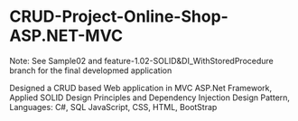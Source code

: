 # CRUD-Project-Online-Shop-ASP.NET-MVC
Note: See Sample02 and feature-1.02-SOLID&DI_WithStoredProcedure branch for the final developmed application

Designed a CRUD based Web application in MVC ASP.Net Framework, Applied SOLID Design Principles and
Dependency Injection Design Pattern,
Languages: C#, SQL JavaScript, CSS, HTML, BootStrap
